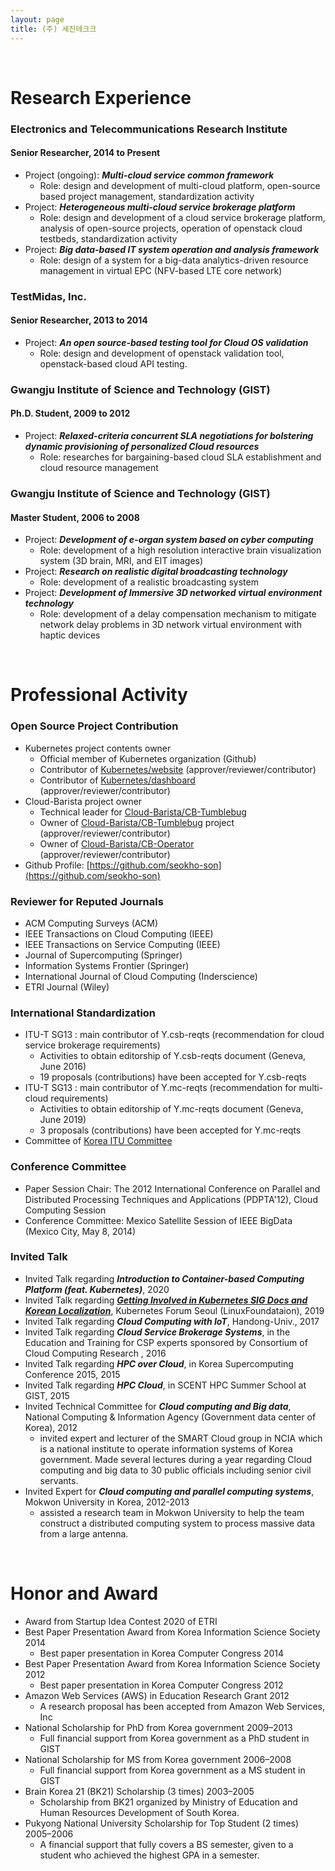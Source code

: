 ```yaml
---
layout: page
title: (주) 세진테크크
---
```


<br/>


# Research Experience

### Electronics and Telecommunications Research Institute
#### Senior Researcher, 2014 to Present

* Project (ongoing): _**Multi-cloud service common framework**_
  * Role: design and development of multi-cloud platform, open-source based project management, standardization activity
* Project: _**Heterogeneous multi-cloud service brokerage platform**_
  * Role: design and development of a cloud service brokerage platform, analysis of open-source projects, operation of openstack cloud testbeds, standardization activity
* Project: _**Big data-based IT system operation and analysis framework**_
  * Role: design of a system for a big-data analytics-driven resource management in virtual EPC (NFV-based LTE core network)

### TestMidas, Inc.
#### Senior Researcher,	2013 to 2014

* Project: _**An open source-based testing tool for Cloud OS validation**_
  * Role: design and development of openstack validation tool, openstack-based cloud API testing.

### Gwangju Institute of Science and Technology (GIST)
#### Ph.D. Student, 2009 to 2012

* Project: _**Relaxed-criteria concurrent SLA negotiations for bolstering dynamic provisioning of personalized Cloud resources**_
  * Role: researches for bargaining-based cloud SLA establishment and cloud resource management

### Gwangju Institute of Science and Technology (GIST)
#### Master Student, 2006 to 2008

* Project: _**Development of e-organ system based on cyber computing**_
  * Role: development of a high resolution interactive brain visualization system (3D brain, MRI, and EIT images)
* Project: _**Research on realistic digital broadcasting technology**_
  * Role: development of a realistic broadcasting system
* Project: _**Development of Immersive 3D networked virtual environment technology**_
  * Role: development of a delay compensation mechanism to mitigate network delay problems in 3D network virtual environment with haptic devices

<br/>

# Professional Activity

### Open Source Project Contribution

* Kubernetes project contents owner
  * Official member of Kubernetes organization (Github)
  * Contributor of [Kubernetes/website](https://github.com/kubernetes/website) (approver/reviewer/contributor)
  * Contributor of [Kubernetes/dashboard](https://github.com/kubernetes/dashboard) (approver/reviewer/contributor)
* Cloud-Barista project owner
  * Technical leader for [Cloud-Barista/CB-Tumblebug](https://github.com/cloud-barista/cb-tumblebug)
  * Owner of [Cloud-Barista/CB-Tumblebug](https://github.com/cloud-barista/cb-tumblebug) project (approver/reviewer/contributor)
  * Owner of [Cloud-Barista/CB-Operator](https://github.com/cloud-barista/cb-operator) (approver/reviewer/contributor)
* Github Profile: [https://github.com/seokho-son](https://github.com/seokho-son)

### Reviewer for Reputed Journals

* ACM Computing Surveys (ACM)
* IEEE Transactions on Cloud Computing (IEEE)
* IEEE Transactions on Service Computing (IEEE)
* Journal of Supercomputing (Springer)
* Information Systems Frontier (Springer)
* International Journal of Cloud Computing (Inderscience)
* ETRI Journal (Wiley)

### International Standardization

* ITU-T SG13 : main contributor of Y.csb-reqts (recommendation for cloud service brokerage requirements)
  * Activities to obtain editorship of Y.csb-reqts document (Geneva, June 2016)
  * 19 proposals (contributions) have been accepted for Y.csb-reqts
* ITU-T SG13 : main contributor of Y.mc-reqts (recommendation for multi-cloud requirements)
  * Activities to obtain editorship of Y.mc-reqts document (Geneva, June 2019)
  * 3 proposals (contributions) have been accepted for Y.mc-reqts
* Committee of [Korea ITU Committee](https://www.koreaitu.or.kr/)

### Conference Committee

* Paper Session Chair: The 2012 International Conference on Parallel and Distributed Processing Techniques and Applications (PDPTA'12), Cloud Computing Session
* Conference Committee: Mexico Satellite Session of IEEE BigData (Mexico City, May 8, 2014)

### Invited Talk

* Invited Talk regarding **_Introduction to Container-based Computing Platform (feat. Kubernetes)_**, 2020
* Invited Talk regarding [**_Getting Involved in Kubernetes SIG Docs and Korean Localization_**](https://k8sforumseoul19eng.sched.com/event/WIRH/getting-involved-in-kubernetes-sig-docs-and-korean-localization-seokho-son-electronics-and-telecommunications-research-institute-etri-ian-choi-microsoft), Kubernetes Forum Seoul (LinuxFoundataion), 2019
* Invited Talk regarding **_Cloud Computing with IoT_**, Handong-Univ., 2017
* Invited Talk regarding **_Cloud Service Brokerage Systems_**, in the Education and Training for CSP experts sponsored by Consortium of Cloud Computing Research , 2016
* Invited Talk regarding **_HPC over Cloud_**, in Korea Supercomputing Conference 2015, 2015
* Invited Talk regarding **_HPC Cloud_**, in SCENT HPC Summer School at GIST, 2015
* Invited Technical Committee for **_Cloud computing and Big data_**, National Computing & Information Agency (Government data center of Korea), 2012
  * invited expert and lecturer of the SMART Cloud group in NCIA which is a national institute to operate information systems of Korea government. Made several lectures during a year regarding Cloud computing and big data to 30 public officials including senior civil servants.
* Invited Expert for **_Cloud computing and parallel computing systems_**, Mokwon University in Korea, 2012-2013
  * assisted a research team in Mokwon University to help the team construct a distributed computing system to process massive data from a large antenna.


<br/>

# Honor and Award

* Award from Startup Idea Contest 2020 of ETRI
* Best Paper Presentation Award from Korea Information Science Society	2014
  * Best paper presentation in Korea Computer Congress 2014
* Best Paper Presentation Award from Korea Information Science Society	2012
  * Best paper presentation in Korea Computer Congress 2012
* Amazon Web Services (AWS) in Education Research Grant	2012
  * A research proposal has been accepted from Amazon Web Services, Inc
* National Scholarship for PhD from Korea government	2009–2013
  * Full financial support from Korea government as a PhD student in GIST  
* National Scholarship for MS from Korea government	2006–2008
  * Full financial support from Korea government as a MS student in GIST  
* Brain Korea 21 (BK21) Scholarship (3 times)	2003–2005
  * Scholarship from BK21 organized by Ministry of Education and Human Resources Development of South Korea.
* Pukyong National University Scholarship for Top Student (2 times)	2005–2006
  * A financial support that fully covers a BS semester, given to a student who achieved the highest GPA in a semester.
